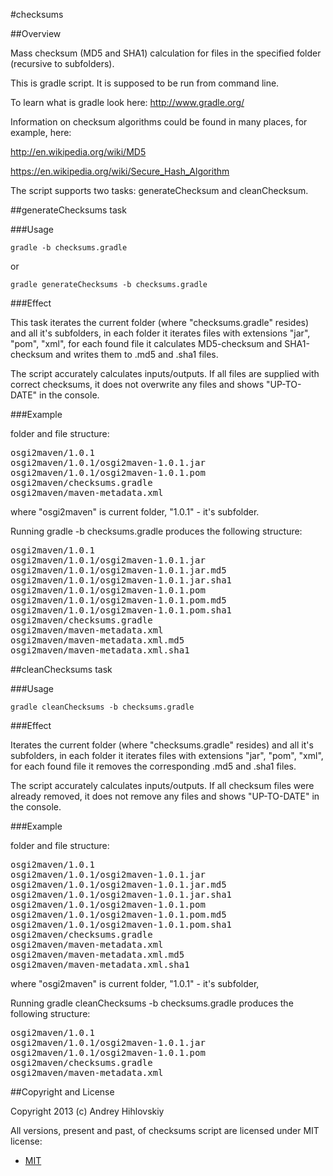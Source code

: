 #checksums

##Overview

Mass checksum (MD5 and SHA1) calculation for files in the specified folder (recursive to subfolders).

This is gradle script. It is supposed to be run from command line.

To learn what is gradle look here: http://www.gradle.org/

Information on checksum algorithms could be found in many places, for example, here:

http://en.wikipedia.org/wiki/MD5

https://en.wikipedia.org/wiki/Secure_Hash_Algorithm

The script supports two tasks: generateChecksum and cleanChecksum.

##generateChecksums task

###Usage

```shell
gradle -b checksums.gradle
```
or
```shell
gradle generateChecksums -b checksums.gradle
```

###Effect

This task iterates the current folder (where "checksums.gradle" resides) and all it's subfolders,
in each folder it iterates files with extensions "jar", "pom", "xml", for each found file
it calculates MD5-checksum and SHA1-checksum and writes them to .md5 and .sha1 files.

The script accurately calculates inputs/outputs. If all files are supplied with correct checksums,
it does not overwrite any files and shows "UP-TO-DATE" in the console.

###Example

folder and file structure:

<pre>
osgi2maven/1.0.1
osgi2maven/1.0.1/osgi2maven-1.0.1.jar
osgi2maven/1.0.1/osgi2maven-1.0.1.pom
osgi2maven/checksums.gradle
osgi2maven/maven-metadata.xml
</pre>

where "osgi2maven" is current folder, "1.0.1" - it's subfolder.

Running gradle -b checksums.gradle produces the following structure:

<pre>
osgi2maven/1.0.1
osgi2maven/1.0.1/osgi2maven-1.0.1.jar
osgi2maven/1.0.1/osgi2maven-1.0.1.jar.md5
osgi2maven/1.0.1/osgi2maven-1.0.1.jar.sha1
osgi2maven/1.0.1/osgi2maven-1.0.1.pom
osgi2maven/1.0.1/osgi2maven-1.0.1.pom.md5
osgi2maven/1.0.1/osgi2maven-1.0.1.pom.sha1
osgi2maven/checksums.gradle
osgi2maven/maven-metadata.xml
osgi2maven/maven-metadata.xml.md5
osgi2maven/maven-metadata.xml.sha1
</pre>

##cleanChecksums task

###Usage

```shell
gradle cleanChecksums -b checksums.gradle
```

###Effect

Iterates the current folder (where "checksums.gradle" resides) and all it's subfolders,
in each folder it iterates files with extensions "jar", "pom", "xml", for each found file
it removes the corresponding .md5 and .sha1 files.

The script accurately calculates inputs/outputs. If all checksum files were already removed,
it does not remove any files and shows "UP-TO-DATE" in the console.

###Example

folder and file structure:

<pre>
osgi2maven/1.0.1
osgi2maven/1.0.1/osgi2maven-1.0.1.jar
osgi2maven/1.0.1/osgi2maven-1.0.1.jar.md5
osgi2maven/1.0.1/osgi2maven-1.0.1.jar.sha1
osgi2maven/1.0.1/osgi2maven-1.0.1.pom
osgi2maven/1.0.1/osgi2maven-1.0.1.pom.md5
osgi2maven/1.0.1/osgi2maven-1.0.1.pom.sha1
osgi2maven/checksums.gradle
osgi2maven/maven-metadata.xml
osgi2maven/maven-metadata.xml.md5
osgi2maven/maven-metadata.xml.sha1
</pre>

where "osgi2maven" is current folder, "1.0.1" - it's subfolder, 

Running gradle cleanChecksums -b checksums.gradle produces the following structure:

<pre>
osgi2maven/1.0.1
osgi2maven/1.0.1/osgi2maven-1.0.1.jar
osgi2maven/1.0.1/osgi2maven-1.0.1.pom
osgi2maven/checksums.gradle
osgi2maven/maven-metadata.xml
</pre>

##Copyright and License

Copyright 2013 (c) Andrey Hihlovskiy

All versions, present and past, of checksums script are licensed under MIT license:

* [MIT](http://opensource.org/licenses/MIT)

